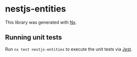 # nestjs-entities

This library was generated with [Nx](https://nx.dev).

## Running unit tests

Run `nx test nestjs-entities` to execute the unit tests via [Jest](https://jestjs.io).
